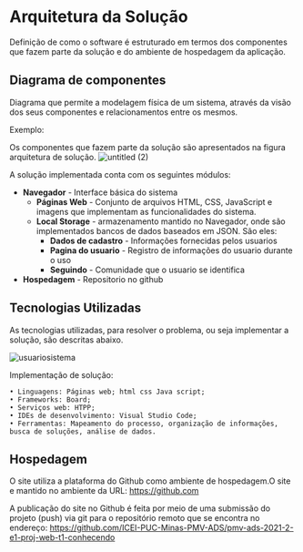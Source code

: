 # Arquitetura da Solução

Definição de como o software é estruturado em termos dos componentes que fazem parte da solução e do ambiente de hospedagem da aplicação.


## Diagrama de componentes

Diagrama que permite a modelagem física de um sistema, através da visão dos seus componentes e relacionamentos entre os mesmos.

Exemplo: 

Os componentes que fazem parte da solução são apresentados na figura arquitetura de solução.
![untitled (2)](https://user-images.githubusercontent.com/80737152/135866366-4a999f58-8bcc-40be-bf0d-525d1b6c51f1.png)


A solução implementada conta com os seguintes módulos:
- **Navegador** - Interface básica do sistema  
  - **Páginas Web** - Conjunto de arquivos HTML, CSS, JavaScript e imagens que implementam as funcionalidades do sistema.
   - **Local Storage** - armazenamento mantido no Navegador, onde são implementados bancos de dados baseados em JSON. São eles: 
     - **Dados de cadastro** - Informações fornecidas pelos usuarios
     - **Pagina do usuario** - Registro de informações do usuario durante o uso
     - **Seguindo** - Comunidade que o usuario se identifica 
 - **Hospedagem** - Repositorio no github




## Tecnologias Utilizadas

As tecnologias utilizadas, para resolver o problema, ou seja implementar a solução, são descritas abaixo.

![usuariosistema](https://user-images.githubusercontent.com/80737152/135863033-3a2769e5-b699-4527-bde6-3deb0a1a15bc.png)


Implementação de solução:

    • Linguagens: Páginas web; html css Java script;
    • Frameworks: Board;
    • Serviços web: HTPP;
    • IDEs de desenvolvimento: Visual Studio Code;
    • Ferramentas: Mapeamento do processo, organização de informações, busca de soluções, análise de dados.
    

## Hospedagem

O site utiliza a plataforma do Github como ambiente de hospedagem.O site e mantido no ambiente da URL:
https://github.com

A publicação do site no Github é feita por meio de uma submissão do projeto (push) via git para o repositório remoto que se encontra no endereço: https://github.com/ICEI-PUC-Minas-PMV-ADS/pmv-ads-2021-2-e1-proj-web-t1-conhecendo
